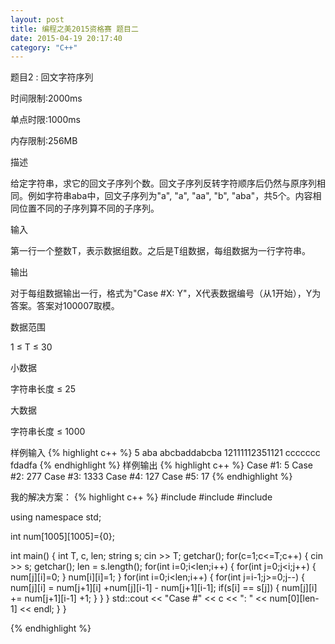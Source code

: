 ```yaml
---
layout: post
title: 编程之美2015资格赛 题目二
date: 2015-04-19 20:17:40
category: "C++"
---
```


题目2 : 回文字符序列

时间限制:2000ms

单点时限:1000ms

内存限制:256MB

描述

给定字符串，求它的回文子序列个数。回文子序列反转字符顺序后仍然与原序列相同。例如字符串aba中，回文子序列为"a", "a", "aa", "b", "aba"，共5个。内容相同位置不同的子序列算不同的子序列。

输入

第一行一个整数T，表示数据组数。之后是T组数据，每组数据为一行字符串。

输出

对于每组数据输出一行，格式为"Case #X: Y"，X代表数据编号（从1开始），Y为答案。答案对100007取模。

数据范围

1 ≤ T ≤ 30

小数据

字符串长度 ≤ 25

大数据

字符串长度 ≤ 1000



样例输入
{% highlight c++ %}
5
aba
abcbaddabcba
12111112351121
ccccccc
fdadfa
{% endhighlight %}
样例输出
{% highlight c++ %}
Case #1: 5
Case #2: 277
Case #3: 1333
Case #4: 127
Case #5: 17
{% endhighlight %}

我的解决方案：
{% highlight c++ %}
#include <iostream>
#include <string>
#include <vector>

using namespace std;

int num[1005][1005]={0};


int main()
{
	int T, c, len;
	string s;
	cin >> T;
	getchar();
	for(c=1;c<=T;c++)
	{
		cin >> s;
		getchar();
		len = s.length();
		for(int i=0;i<len;i++)
		{
			for(int j=0;j<i;j++)
			{
				num[j][i]=0;
			}
			num[i][i]=1;
		}
		for(int i=0;i<len;i++)
		{
			for(int j=i-1;j>=0;j--)
			{
				num[j][i] = num[j+1][i] +num[j][i-1] - num[j+1][i-1];
				if(s[i] == s[j])
				{
					num[j][i] += num[j+1][i-1] +1;
				}
			}
		}
		std::cout << "Case #" << c << ": " << num[0][len-1]  << endl;
	}
}


{% endhighlight %}